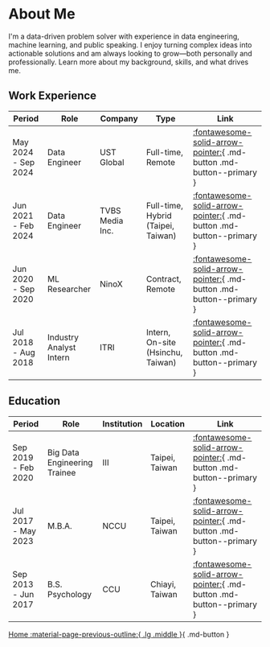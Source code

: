 # About Me

I'm a data-driven problem solver with experience in data engineering, machine learning, and public speaking. I enjoy turning complex ideas into actionable solutions and am always looking to grow—both personally and professionally. Learn more about my background, skills, and what drives me.

## Work Experience

| Period               | Role                     | Company          | Type                                | Link                                                                 |
|----------------------|--------------------------|------------------|-------------------------------------|----------------------------------------------------------------------|
| May 2024 - Sep 2024  | Data Engineer            | UST Global       | Full-time, Remote                   | [:fontawesome-solid-arrow-pointer:](./work-experience/ust.md){ .md-button .md-button--primary } |
| Jun 2021 - Feb 2024  | Data Engineer            | TVBS Media Inc.  | Full-time, Hybrid (Taipei, Taiwan)  | [:fontawesome-solid-arrow-pointer:](./work-experience/tvbs.md){ .md-button .md-button--primary } |
| Jun 2020 - Sep 2020  | ML Researcher            | NinoX            | Contract, Remote                    | [:fontawesome-solid-arrow-pointer:](./work-experience/ninox.md){ .md-button .md-button--primary } |
| Jul 2018 - Aug 2018  | Industry Analyst Intern  | ITRI             | Intern, On-site (Hsinchu, Taiwan)   | [:fontawesome-solid-arrow-pointer:](./work-experience/itri.md){ .md-button .md-button--primary } |


## Education

| Period               | Role                         | Institution         | Location         | Link                                                                 |
|----------------------|------------------------------|---------------------|------------------|----------------------------------------------------------------------|
| Sep 2019 - Feb 2020  | Big Data Engineering Trainee | III                 | Taipei, Taiwan   | [:fontawesome-solid-arrow-pointer:](./education/iii.md){ .md-button .md-button--primary } |
| Jul 2017 - May 2023  | M.B.A.                       | NCCU                | Taipei, Taiwan   | [:fontawesome-solid-arrow-pointer:](./education/nccu.md){ .md-button .md-button--primary } |
| Sep 2013 - Jun 2017  | B.S. Psychology              | CCU                 | Chiayi, Taiwan   | [:fontawesome-solid-arrow-pointer:](./education/ccu.md){ .md-button .md-button--primary } |

[Home :material-page-previous-outline:{ .lg .middle }](../index.md){ .md-button }